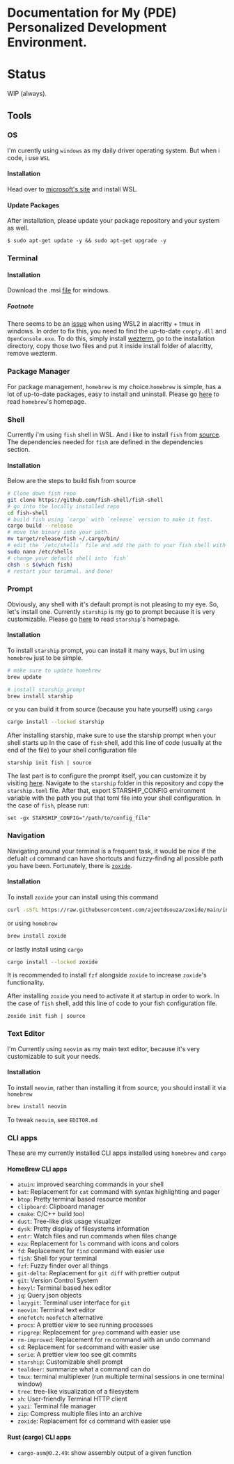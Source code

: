 # Documentation for My (PDE) Personalized Development Environment. 

# Status
WIP (always).

## Tools 

### OS 
I'm curently using `windows` as my daily driver operating system. But when i code, i use `WSL` 

#### Installation
Head over to [microsoft's site](https://learn.microsoft.com/en-us/windows/wsl/install) and install WSL.

#### Update Packages 
After installation, please update your package repository and your system as well.
```
$ sudo apt-get update -y && sudo apt-get upgrade -y
```


### Terminal 

#### Installation
Download the .msi [file](https://github.com/alacritty/alacritty/releases/download/v0.15.1/Alacritty-v0.15.1-installer.msi) for windows.

##### Footnote 
There seems to be an [issue](https://www.reddit.com/r/tmux/comments/1fluve2/comment/lo61r4o/?utm_source=share&utm_medium=web3x&utm_name=web3xcss&utm_term=1&utm_content=share_button)
when using WSL2 in alacritty + tmux in windows. In order to fix this, you need to find the up-to-date `conpty.dll` and `OpenConsole.exe`. To do this, 
simply install [wezterm](https://wezterm.org/), go to the installation directory, copy those two files and put it inside install folder of alacritty, remove wezterm.



### Package Manager
For package management, `homebrew` is my choice.`homebrew` is simple, has a lot of up-to-date packages, easy to install and uninstall.
Please go [here](https://brew.sh/) to read `homebrew`'s homepage.


### Shell

Currently i'm using `fish` shell in WSL. And i like to install `fish` from [source](https://github.com/fish-shell/fish-shell).
The dependencies needed for `fish` are defined in the dependencies section.

#### Installation
Below are the steps to build fish from source

```sh
# Clone down fish repo
git clone https://github.com/fish-shell/fish-shell
# go into the locally installed repo
cd fish-shell
# build fish using `cargo` with `release` version to make it fast.
cargo build --release
# move the binary into your path.
mv target/release/fish ~/.cargo/bin/
# edit the `/etc/shells` file and add the path to your fish shell with your editor of choice
sudo nano /etc/shells 
# change your default shell into `fish` 
chsh -s $(which fish)
# restart your terimnal. and Done!
```


### Prompt

Obviously, any shell with it's default prompt is not pleasing to my eye. So, let's install one. Currently `starship` is my go to prompt
because it is very customizable. Please go [here](https://starship.rs/) to read `starship`'s homepage.

#### Installation
To install `starship` prompt, you can install it many ways, but im using `homebrew` just to be simple.
```sh
# make sure to update homebrew
brew update

# install starship prompt 
brew install starship
```

or you can build it from source (because you hate yourself) using `cargo`

```sh
cargo install --locked starship
```

After installing starship, make sure to use the starship prompt when your shell starts up
In the case of `fish` shell, add this line of code (usually at the end of the file) to your shell configuration file

```fish
starship init fish | source
```

The last part is to configure the prompt itself, you can customize it by visiting [here](https://starship.rs/config/).
Navigate to the `starship` folder in this repository and copy the `starship.toml` file. After that, export STARSHIP_CONFIG
environment variable with the path you put that toml file into your shell configuration. In the case of `fish`, please run:

```fish
set -gx STARSHIP_CONFIG="/path/to/config_file"
```
### Navigation
Navigating around your terminal is a frequent task, it would be nice if the defualt `cd` command can have shortcuts and 
fuzzy-finding all possible path you have been. Fortunately, there is [`zoxide`](https://github.com/ajeetdsouza/zoxide).

#### Installation
To install `zoxide` your can install using this command 

```sh
curl -sSfL https://raw.githubusercontent.com/ajeetdsouza/zoxide/main/install.sh | sh
```

or using `homebrew`

```sh
brew install zoxide
```

or lastly install using `cargo`

```sh
cargo install --locked zoxide
```
It is recommended to install `fzf` alongside `zoxide` to increase `zoxide`'s functionality.

After installing `zoxide` you need to activate it at startup in order to work. In the case of `fish` shell, add this line of code
to your fish configuration file.

```fish
zoxide init fish | source
```

### Text Editor
I'm Currently using `neovim` as my main text editor, because it's very customizable to suit your needs.

#### Installation
To install `neovim`, rather than installing it from source, you should install it via `homebrew`
```sh
brew install neovim
```

To tweak `neovim`, see `EDITOR.md`

### CLI apps
These are my currently installed CLI apps installed using `homebrew` and `cargo`

#### HomeBrew CLI apps
- `atuin`: improved searching commands in your shell
- `bat`: Replacement for `cat` command with syntax highlighting and pager
- `btop`: Pretty terminal based resource monitor 
- `clipboard`: Clipboard manager
- `cmake`: C/C++ build tool
- `dust`: Tree-like disk usage visualizer
- `dysk`: Pretty display of filesystems information
- `entr`: Watch files and run commands when files change
- `eza`: Replacement for `ls` command with icons and colors
- `fd`: Replacement for `find` command with easier use
- `fish`: Shell for your terminal
- `fzf`: Fuzzy finder over all things
- `git-delta`: Replacement for `git diff` with prettier output
- `git`: Version Control System
- `hexyl`: Terminal based hex editor
- `jq`: Query json objects
- `lazygit`: Terminal user interface for `git`
- `neovim`: Terminal text editor
- `onefetch`: `neofetch` alternative
- `procs`: A prettier view to see running processes 
- `ripgrep`: Replacement for `grep` command with easier use
- `rm-improved`: Replacement for `rm` command with an undo command
- `sd`: Replacement for `sed`command with easier use
- `serie`: A prettier view too see git commits 
- `starship`: Customizable shell prompt
- `tealdeer`: summarize what a command can do
- `tmux`: terminal multiplexer (run multiple terminal sessions in one terminal window)
- `tree`: tree-like visualization of a filesystem
- `xh`: User-friendly Terminal HTTP client
- `yazi`: Terminal file manager
- `zip`: Compress multiple files into an archive 
- `zoxide`: Replacement for `cd` command with easier use

#### Rust (cargo) CLI apps
- `cargo-asm@0.2.49`: show assembly output of a given function

